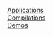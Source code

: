 [Applications](Applications/index.html)<br>
[Compilations](Compilations/index.html)<br>
[Demos](Demos/index.html)<br>
